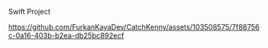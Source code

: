 Swift Project



https://github.com/FurkanKayaDev/CatchKenny/assets/103508575/7f88756c-0a16-403b-b2ea-db25bc892ecf

